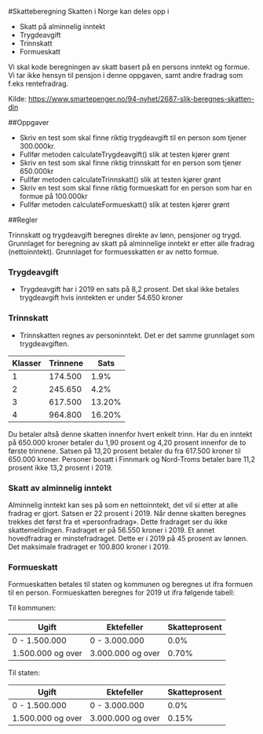 #Skatteberegning
Skatten i Norge kan deles opp i 
- Skatt på alminnelig inntekt
- Trygdeavgift
- Trinnskatt
- Formueskatt

Vi skal kode beregningen av skatt basert på en persons inntekt og formue. Vi tar ikke hensyn til pensjon i denne oppgaven, samt andre fradrag som f.eks rentefradrag.

Kilde: https://www.smartepenger.no/94-nyhet/2687-slik-beregnes-skatten-din


##Oppgaver
- Skriv en test som skal finne riktig trygdeavgift til en person som tjener 300.000kr.
- Fullfør metoden calculateTrygdeavgift() slik at testen kjører grønt
- Skriv en test som skal finne riktig trinnskatt for en person som tjener 650.000kr
- Fullfør metoden calculateTrinnskatt() slik at testen kjører grønt
- Skriv en test som skal finne riktig formueskatt for en person som har en formue på 100.000kr
- Fullfør metoden calculateFormueskatt() slik at testen kjører grønt


##Regler

Trinnskatt og trygdeavgift beregnes direkte av lønn, pensjoner og trygd. Grunnlaget for beregning av skatt på alminnelige inntekt er etter alle fradrag (nettoinntekt). Grunnlaget for formuesskatten er av netto formue.
### Trygdeavgift

- Trygdeavgift har i 2019 en sats på 8,2 prosent. Det skal ikke betales trygdeavgift hvis inntekten er under 54.650 kroner

### Trinnskatt
- Trinnskatten regnes av personinntekt. Det er det samme grunnlaget som trygdeavgiften.

Klasser | Trinnene | Sats
--- | --- | --- |
1 | 174.500 | 1.9% 
2 | 245.650 | 4.2% 
3 | 617.500 | 13.20% 
4 | 964.800 | 16.20% 

Du betaler altså denne skatten innenfor hvert enkelt trinn. Har du en inntekt på 650.000 kroner betaler du 1,90 prosent og 4,20 prosent innenfor de to første trinnene. Satsen på 13,20 prosent betaler du fra 617.500 kroner til 650.000 kroner. Personer bosatt i Finnmark og Nord-Troms betaler bare 11,2 prosent ikke 13,2 prosent i 2019.

### Skatt av alminnelig inntekt

Alminnelig inntekt kan ses på som en nettoinntekt, det vil si etter at alle fradrag er gjort. Satsen er 22 prosent i 2019. Når denne skatten beregnes trekkes det først fra et «personfradrag». Dette fradraget ser du ikke skattemeldingen. Fradraget er på 56.550 kroner i 2019. Et annet hovedfradrag er minstefradraget. Dette er i 2019 på 45 prosent av lønnen. Det maksimale fradraget er 100.800 kroner i 2019. 

### Formueskatt

Formueskatten betales til staten og kommunen og beregnes ut ifra formuen til en person. Formueskatten beregnes for 2019 ut ifra følgende tabell:

Til kommunen:

Ugift | Ektefeller | Skatteprosent
--- | --- | --- |
0 - 1.500.000 | 0 - 3.000.000 | 0.0% 
1.500.000 og over | 3.000.000 og over | 0.70% 

Til staten:

Ugift | Ektefeller | Skatteprosent
--- | --- | --- |
0 - 1.500.000 | 0 - 3.000.000 | 0.0% 
1.500.000 og over | 3.000.000 og over | 0.15% 
